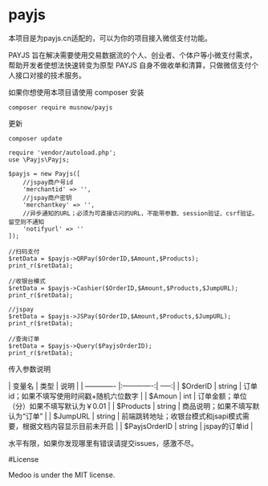 # payjs
本项目是为payjs.cn适配的，可以为你的项目接入微信支付功能。

PAYJS 旨在解决需要使用交易数据流的个人、创业者、个体户等小微支付需求，帮助开发者使想法快速转变为原型
PAYJS 自身不做收单和清算，只做微信支付个人接口对接的技术服务。


如果你想使用本项目请使用 composer 安装

```$xslt
composer require musnow/payjs
```

更新

```$xslt
composer update
```

```$xslt
require 'vendor/autoload.php';
use \Payjs\Payjs;

$payjs = new Payjs([
    //jspay商户号id
    'merchantid' => '',
    //jspay商户密钥
    'merchantkey' => '',
    //异步通知的URL；必须为可直接访问的URL，不能带参数、session验证、csrf验证。留空则不通知
    'notifyurl' => ''
]);

//扫码支付
$retData = $payjs->QRPay($OrderID,$Amount,$Products);
print_r($retData);

//收银台模式
$retData = $payjs->Cashier($OrderID,$Amount,$Products,$JumpURL);
print_r($retData);

//jspay
$retData = $payjs->JSPay($OrderID,$Amount,$Products,$JumpURL);
print_r($retData);

//查询订单
$retData = $payjs->Query($PayjsOrderID);
print_r($retData);
```

传入参数说明

| 变量名 | 类型 | 说明 |
| ————- |:————-:| —–:|
| $OrderID | string | 订单id；如果不填写使用时间戳+随机六位数字 |
| $Amoun | int | 订单金额；单位（分）如果不填写默认为￥0.01 |
| $Products | string | 商品说明；如果不填写默认为“订单” |
| $JumpURL  | string | 前端跳转地址；收银台模式和jsapi模式需要，根据文档内容显示目前未开启 |
| $PayjsOrderID | string | jspay的订单id |

水平有限，如果你发现哪里有错误请提交issues，感激不尽。

#License  

Medoo is under the MIT license.
